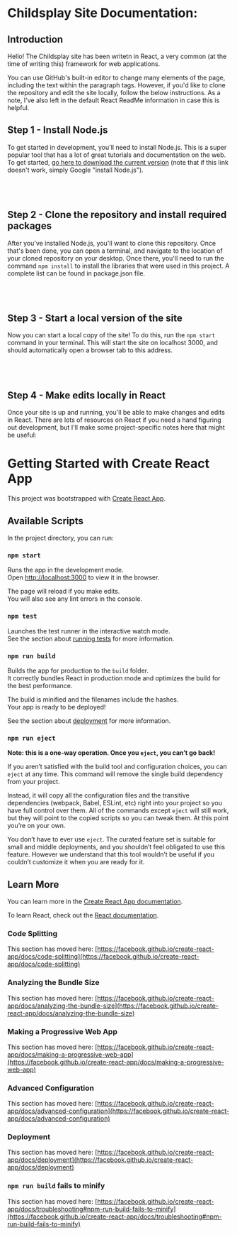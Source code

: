 # Childsplay Site Documentation:

## Introduction

Hello! The Childsplay site has been writetn in React, a very common (at the time of writing this) framework for web applications.

You can use GitHub's built-in editor to change many elements of the page, including the text
within the paragraph tags. However, if you'd like to clone the repository and edit the site
locally, follow the below instructions. As a note, I've also left in the default React 
ReadMe information in case this is helpful.


## Step 1 - Install Node.js

To get started in development, you'll need to install Node.js. This is a super popular tool that has a lot of great tutorials and documentation on the web. To get started, <a href='https://nodejs.org/en/download/'>go here to download the current version</a> (note that if this link doesn't work, simply Google "install Node.js"). <br></br><br></br>



## Step 2 - Clone the repository and install required packages

After you've installed Node.js, you'll want to clone this repository. Once that's been done, you can open a terminal, and navigate to the location of your cloned repository on your desktop. Once there, you'll need to run the command `npm install` to install the libraries that were used in this project. A complete list can be found in package.json file.
<br></br><br></br>

## Step 3 - Start a local version of the site

Now you can start a local copy of the site! To do this, run the `npm start` command in your terminal. This will start the site on localhost 3000, and should automatically open a browser tab to this address. <br></br><br></br>


## Step 4 - Make edits locally in React

Once your site is up and running, you'll be able to make changes and edits in React. There are lots of resources on React if you need a hand figuring out development, but I'll make some project-specific notes here that might be useful:





# Getting Started with Create React App

This project was bootstrapped with [Create React App](https://github.com/facebook/create-react-app).

## Available Scripts

In the project directory, you can run:

### `npm start`

Runs the app in the development mode.\
Open [http://localhost:3000](http://localhost:3000) to view it in the browser.

The page will reload if you make edits.\
You will also see any lint errors in the console.

### `npm test`

Launches the test runner in the interactive watch mode.\
See the section about [running tests](https://facebook.github.io/create-react-app/docs/running-tests) for more information.

### `npm run build`

Builds the app for production to the `build` folder.\
It correctly bundles React in production mode and optimizes the build for the best performance.

The build is minified and the filenames include the hashes.\
Your app is ready to be deployed!

See the section about [deployment](https://facebook.github.io/create-react-app/docs/deployment) for more information.

### `npm run eject`

**Note: this is a one-way operation. Once you `eject`, you can’t go back!**

If you aren’t satisfied with the build tool and configuration choices, you can `eject` at any time. This command will remove the single build dependency from your project.

Instead, it will copy all the configuration files and the transitive dependencies (webpack, Babel, ESLint, etc) right into your project so you have full control over them. All of the commands except `eject` will still work, but they will point to the copied scripts so you can tweak them. At this point you’re on your own.

You don’t have to ever use `eject`. The curated feature set is suitable for small and middle deployments, and you shouldn’t feel obligated to use this feature. However we understand that this tool wouldn’t be useful if you couldn’t customize it when you are ready for it.

## Learn More

You can learn more in the [Create React App documentation](https://facebook.github.io/create-react-app/docs/getting-started).

To learn React, check out the [React documentation](https://reactjs.org/).

### Code Splitting

This section has moved here: [https://facebook.github.io/create-react-app/docs/code-splitting](https://facebook.github.io/create-react-app/docs/code-splitting)

### Analyzing the Bundle Size

This section has moved here: [https://facebook.github.io/create-react-app/docs/analyzing-the-bundle-size](https://facebook.github.io/create-react-app/docs/analyzing-the-bundle-size)

### Making a Progressive Web App

This section has moved here: [https://facebook.github.io/create-react-app/docs/making-a-progressive-web-app](https://facebook.github.io/create-react-app/docs/making-a-progressive-web-app)

### Advanced Configuration

This section has moved here: [https://facebook.github.io/create-react-app/docs/advanced-configuration](https://facebook.github.io/create-react-app/docs/advanced-configuration)

### Deployment

This section has moved here: [https://facebook.github.io/create-react-app/docs/deployment](https://facebook.github.io/create-react-app/docs/deployment)

### `npm run build` fails to minify

This section has moved here: [https://facebook.github.io/create-react-app/docs/troubleshooting#npm-run-build-fails-to-minify](https://facebook.github.io/create-react-app/docs/troubleshooting#npm-run-build-fails-to-minify)
